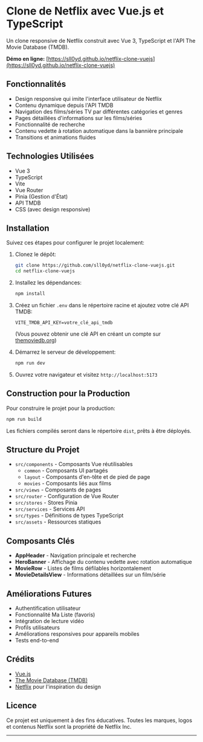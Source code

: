 # Clone de Netflix avec Vue.js et TypeScript

Un clone responsive de Netflix construit avec Vue 3, TypeScript et l'API The Movie Database (TMDB).

**Démo en ligne:** [https://sll0yd.github.io/netflix-clone-vuejs](https://sll0yd.github.io/netflix-clone-vuejs)

## Fonctionnalités

- Design responsive qui imite l'interface utilisateur de Netflix
- Contenu dynamique depuis l'API TMDB
- Navigation des films/séries TV par différentes catégories et genres
- Pages détaillées d'informations sur les films/séries
- Fonctionnalité de recherche
- Contenu vedette à rotation automatique dans la bannière principale
- Transitions et animations fluides

## Technologies Utilisées

- Vue 3
- TypeScript
- Vite
- Vue Router
- Pinia (Gestion d'État)
- API TMDB
- CSS (avec design responsive)

## Installation

Suivez ces étapes pour configurer le projet localement:

1. Clonez le dépôt:
   ```bash
   git clone https://github.com/sll0yd/netflix-clone-vuejs.git
   cd netflix-clone-vuejs
   ```

2. Installez les dépendances:
   ```bash
   npm install
   ```

3. Créez un fichier `.env` dans le répertoire racine et ajoutez votre clé API TMDB:
   ```
   VITE_TMDB_API_KEY=votre_clé_api_tmdb
   ```
   (Vous pouvez obtenir une clé API en créant un compte sur [themoviedb.org](https://www.themoviedb.org/))

4. Démarrez le serveur de développement:
   ```bash
   npm run dev
   ```

5. Ouvrez votre navigateur et visitez `http://localhost:5173`

## Construction pour la Production

Pour construire le projet pour la production:

```bash
npm run build
```

Les fichiers compilés seront dans le répertoire `dist`, prêts à être déployés.

## Structure du Projet

- `src/components` - Composants Vue réutilisables
  - `common` - Composants UI partagés
  - `layout` - Composants d'en-tête et de pied de page
  - `movies` - Composants liés aux films
- `src/views` - Composants de pages
- `src/router` - Configuration de Vue Router
- `src/stores` - Stores Pinia
- `src/services` - Services API
- `src/types` - Définitions de types TypeScript
- `src/assets` - Ressources statiques

## Composants Clés

- **AppHeader** - Navigation principale et recherche
- **HeroBanner** - Affichage du contenu vedette avec rotation automatique
- **MovieRow** - Listes de films défilables horizontalement
- **MovieDetailsView** - Informations détaillées sur un film/série

## Améliorations Futures

- Authentification utilisateur
- Fonctionnalité Ma Liste (favoris)
- Intégration de lecture vidéo
- Profils utilisateurs
- Améliorations responsives pour appareils mobiles
- Tests end-to-end

## Crédits

- [Vue.js](https://vuejs.org/)
- [The Movie Database (TMDB)](https://www.themoviedb.org/)
- [Netflix](https://www.netflix.com/) pour l'inspiration du design

## Licence

Ce projet est uniquement à des fins éducatives. Toutes les marques, logos et contenus Netflix sont la propriété de Netflix Inc.

---

